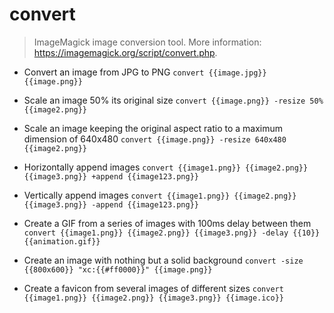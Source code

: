 # convert
> ImageMagick image conversion tool.
> More information: <https://imagemagick.org/script/convert.php>.

- Convert an image from JPG to PNG
`convert {{image.jpg}} {{image.png}}`

- Scale an image 50% its original size
`convert {{image.png}} -resize 50% {{image2.png}}`

- Scale an image keeping the original aspect ratio to a maximum dimension of 640x480
`convert {{image.png}} -resize 640x480 {{image2.png}}`

- Horizontally append images
`convert {{image1.png}} {{image2.png}} {{image3.png}} +append {{image123.png}}`

- Vertically append images
`convert {{image1.png}} {{image2.png}} {{image3.png}} -append {{image123.png}}`

- Create a GIF from a series of images with 100ms delay between them
`convert {{image1.png}} {{image2.png}} {{image3.png}} -delay {{10}} {{animation.gif}}`

- Create an image with nothing but a solid background
`convert -size {{800x600}} "xc:{{#ff0000}}" {{image.png}}`

- Create a favicon from several images of different sizes
`convert {{image1.png}} {{image2.png}} {{image3.png}} {{image.ico}}`
